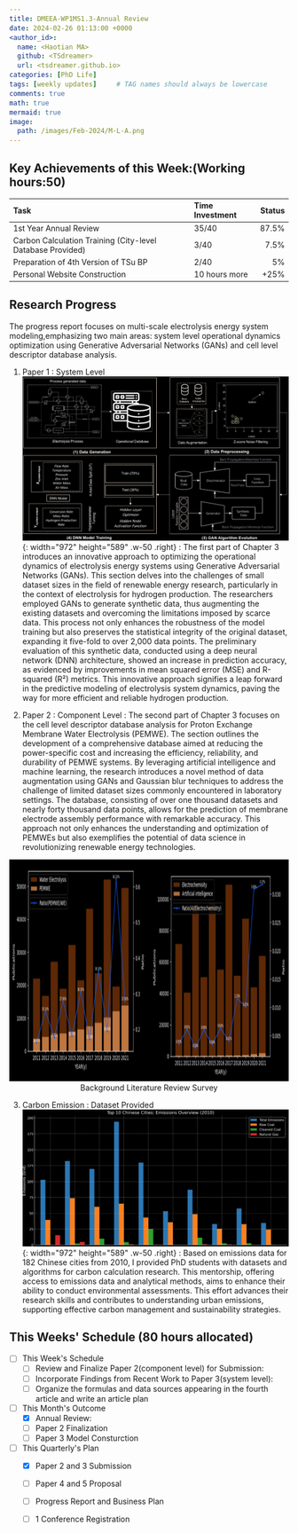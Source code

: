 ```yaml
---
title: DMEEA-WP1MS1.3-Annual Review
date: 2024-02-26 01:13:00 +0000
<author_id>:
  name: <Haotian MA>
  github: <TSdreamer>
  url: <tsdreamer.github.io>
categories: [PhD Life]
tags: [weekly updates]     # TAG names should always be lowercase
comments: true
math: true
mermaid: true
image:
  path: /images/Feb-2024/M-L-A.png
---
```


## Key Achievements of this Week:(Working hours:50)

| Task                         | Time Investment  | Status  |
|:-----------------------------|:-----------------|--------:|
| 1st Year Annual Review       | 35/40            | 87.5%   |
|  Carbon Calculation Training (City-level Database Provided) | 3/40 | 7.5%    |
| Preparation of 4th Version of TSu BP     | 2/40 | 5%      |
| Personal Website Construction| 10 hours more    | +25%    |


## Research Progress
The progress report focuses on multi-scale electrolysis energy system modeling,emphasizing two main areas: system level operational dynamics optimization using Generative Adversarial Networks (GANs) and cell level descriptor database analysis. 

1. Paper 1 : System Level
![Desktop View](/images/Feb-2024/system-outline-modified.png){: width="972" height="589" .w-50 .right}
: The first part of Chapter 3 introduces an innovative approach to optimizing the operational dynamics of electrolysis energy systems using Generative Adversarial Networks (GANs). This section delves into the challenges of small dataset sizes in the field of renewable energy research, particularly in the context of electrolysis for hydrogen production. The researchers employed GANs to generate synthetic data, thus augmenting the existing datasets and overcoming the limitations imposed by scarce data. This process not only enhances the robustness of the model training but also preserves the statistical integrity of the original dataset, expanding it five-fold to over 2,000 data points. The preliminary evaluation of this synthetic data, conducted using a deep neural network (DNN) architecture, showed an increase in prediction accuracy, as evidenced by improvements in mean squared error (MSE) and R-squared (R²) metrics. This innovative approach signifies a leap forward in the predictive modeling of electrolysis system dynamics, paving the way for more efficient and reliable hydrogen production.

2. Paper 2 : Component Level
: The second part of Chapter 3 focuses on the cell level descriptor database analysis for Proton Exchange Membrane Water Electrolysis (PEMWE). The section outlines the development of a comprehensive database aimed at reducing the power-specific cost and increasing the efficiency, reliability, and durability of PEMWE systems. By leveraging artificial intelligence and machine learning, the research introduces a novel method of data augmentation using GANs and Gaussian blur techniques to address the challenge of limited dataset sizes commonly encountered in laboratory settings. The database, consisting of over one thousand datasets and nearly forty thousand data points, allows for the prediction of membrane electrode assembly performance with remarkable accuracy. This approach not only enhances the understanding and optimization of PEMWEs but also exemplifies the potential of data science in revolutionizing renewable energy technologies.
<p align="center">
  <img src="/images/Feb-2024/cell-outline-modified.png" width="720" height="400" alt="Desktop View">
  <br>
  <span>Background Literature Review Survey</span>
</p>

3. Carbon Emission : Dataset Provided
![Desktop View](/images/Feb-2024/city-carbon.png){: width="972" height="589" .w-50 .right}
: Based on emissions data for 182 Chinese cities from 2010, I provided PhD students with datasets and algorithms for carbon calculation research. This mentorship, offering access to emissions data and analytical methods, aims to enhance their ability to conduct environmental assessments. This effort advances their research skills and contributes to understanding urban emissions, supporting effective carbon management and sustainability strategies.



## This Weeks' Schedule (80 hours allocated)

- [ ] This Week's Schedule
  + [ ] Review and Finalize Paper 2(component level) for Submission:
  + [ ] Incorporate Findings from Recent Work to Paper 3(system level): 
  + [ ] Organize the formulas and data sources appearing in the fourth article and write an article plan

- [ ] This Month's Outcome
  + [x] Annual Review: 
  + [ ] Paper 2 Finalization
  + [ ] Paper 3 Model Consturction

- [ ] This Quarterly's Plan
  + [x] Paper 2 and 3 Submission
  + [ ] Paper 4 and 5 Proposal
  + [ ] Progress Report and Business Plan
  + [ ] 1 Conference Registration



